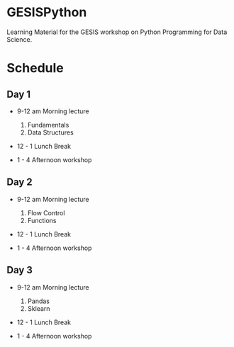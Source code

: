 # GESISPython
Learning Material for the GESIS workshop on Python Programming for Data Science.

# Schedule

## Day 1

* 9-12 am Morning lecture
    1. Fundamentals
    2. Data Structures
  
* 12 - 1 Lunch Break
* 1 - 4 Afternoon workshop

## Day 2

* 9-12 am Morning lecture
    1. Flow Control
    2. Functions
       
* 12 - 1 Lunch Break
* 1 - 4 Afternoon workshop

## Day 3

* 9-12 am Morning lecture
    1. Pandas
    2. Sklearn
       
* 12 - 1 Lunch Break
* 1 - 4 Afternoon workshop


